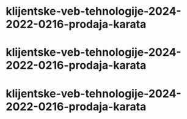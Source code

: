 # klijentske-veb-tehnologije-2024-2022-0216-prodaja-karata
# klijentske-veb-tehnologije-2024-2022-0216-prodaja-karata
# klijentske-veb-tehnologije-2024-2022-0216-prodaja-karata
